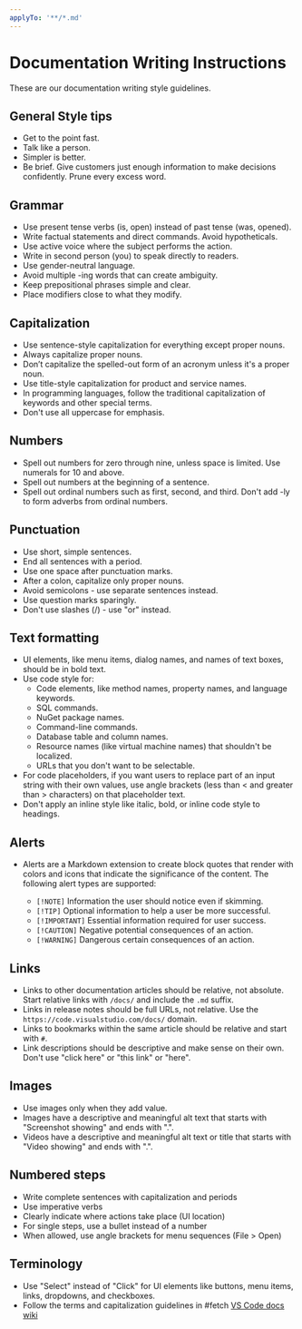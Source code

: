 ```yaml
---
applyTo: '**/*.md'
---
```

# Documentation Writing Instructions

These are our documentation writing style guidelines.

## General Style tips

* Get to the point fast.
* Talk like a person.
* Simpler is better.
* Be brief. Give customers just enough information to make decisions confidently. Prune every excess word.

## Grammar

* Use present tense verbs (is, open) instead of past tense (was, opened).
* Write factual statements and direct commands. Avoid hypotheticals.
* Use active voice where the subject performs the action.
* Write in second person (you) to speak directly to readers.
* Use gender-neutral language.
* Avoid multiple -ing words that can create ambiguity.
* Keep prepositional phrases simple and clear.
* Place modifiers close to what they modify.

## Capitalization

* Use sentence-style capitalization for everything except proper nouns.
* Always capitalize proper nouns.
* Don’t capitalize the spelled-out form of an acronym unless it's a proper noun.
* Use title-style capitalization for product and service names.
* In programming languages, follow the traditional capitalization of keywords and other special terms.
* Don't use all uppercase for emphasis.

## Numbers

* Spell out numbers for zero through nine, unless space is limited. Use numerals for 10 and above.
* Spell out numbers at the beginning of a sentence.
* Spell out ordinal numbers such as first, second, and third. Don't add -ly to form adverbs from ordinal numbers.

## Punctuation

* Use short, simple sentences.
* End all sentences with a period.
* Use one space after punctuation marks.
* After a colon, capitalize only proper nouns.
* Avoid semicolons - use separate sentences instead.
* Use question marks sparingly.
* Don't use slashes (/) - use "or" instead.

## Text formatting

* UI elements, like menu items, dialog names, and names of text boxes, should be in bold text.
* Use code style for:
    * Code elements, like method names, property names, and language keywords.
    * SQL commands.
    * NuGet package names.
    * Command-line commands.
    * Database table and column names.
    * Resource names (like virtual machine names) that shouldn't be localized.
    * URLs that you don't want to be selectable.
* For code placeholders, if you want users to replace part of an input string with their own values, use angle brackets (less than < and greater than > characters) on that placeholder text.
* Don't apply an inline style like italic, bold, or inline code style to headings.

## Alerts

* Alerts are a Markdown extension to create block quotes that render with colors and icons that indicate the significance of the content. The following alert types are supported:

    * `[!NOTE]` Information the user should notice even if skimming.
    * `[!TIP]` Optional information to help a user be more successful.
    * `[!IMPORTANT]` Essential information required for user success.
    * `[!CAUTION]` Negative potential consequences of an action.
    * `[!WARNING]` Dangerous certain consequences of an action.

## Links

* Links to other documentation articles should be relative, not absolute. Start relative links with `/docs/` and include the `.md` suffix.
* Links in release notes should be full URLs, not relative. Use the `https://code.visualstudio.com/docs/` domain.
* Links to bookmarks within the same article should be relative and start with `#`.
* Link descriptions should be descriptive and make sense on their own. Don't use "click here" or "this link" or "here".

## Images

* Use images only when they add value.
* Images have a descriptive and meaningful alt text that starts with "Screenshot showing" and ends with ".".
* Videos have a descriptive and meaningful alt text or title that starts with "Video showing" and ends with ".".

## Numbered steps

* Write complete sentences with capitalization and periods
* Use imperative verbs
* Clearly indicate where actions take place (UI location)
* For single steps, use a bullet instead of a number
* When allowed, use angle brackets for menu sequences (File > Open)

## Terminology

* Use "Select" instead of "Click" for UI elements like buttons, menu items, links, dropdowns, and checkboxes.
* Follow the terms and capitalization guidelines in #fetch [VS Code docs wiki](https://github.com/microsoft/vscode-docs/wiki/VS-Code-glossary)
